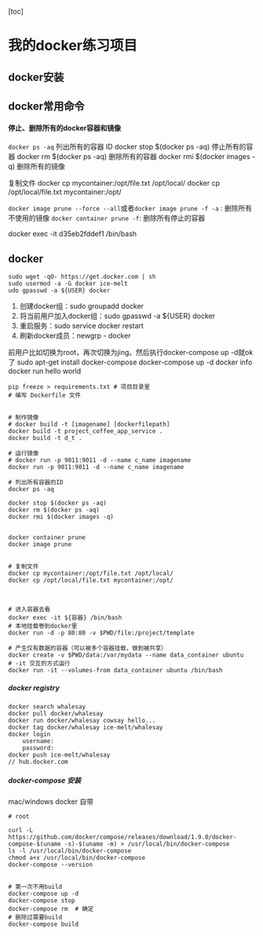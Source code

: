 [toc]
# 我的docker练习项目

## docker安装

## docker常用命令

#### 停止、删除所有的docker容器和镜像

`docker ps -aq` 	列出所有的容器 ID
docker stop $(docker ps -aq)	停止所有的容器
docker rm $(docker ps -aq)		删除所有的容器
docker rmi $(docker images -q)	删除所有的镜像

复制文件
docker cp mycontainer:/opt/file.txt /opt/local/
docker cp /opt/local/file.txt mycontainer:/opt/


`docker image prune --force --all`或者`docker image prune -f -a` : 删除所有不使用的镜像
`docker container prune -f`: 删除所有停止的容器

docker exec -it d35eb2fddef1 /bin/bash




##  docker
```
sudo wget -qO- https://get.docker.com | sh
sudo usermod -a -G docker ice-melt
udo gpasswd -a ${USER} docker
```


1. 创建docker组：sudo groupadd docker
2. 将当前用户加入docker组：sudo gpasswd -a ${USER} docker
3. 重启服务：sudo service docker restart
4. 刷新docker成员：newgrp - docker


前用户比如切换为root，再次切换为jing。然后执行docker-compose up -d就ok了
sudo apt-get install docker-compose
docker-compose up -d
docker info
docker run hello world


```
pip freeze > requirements.txt # 项目目录里
# 编写 Dockerfile 文件


# 制作镜像 
# docker build -t [imagename] [dockerfilepath] 
docker build -t project_coffee_app_service . 
docker build -t d_t .

# 运行镜像
# docker run -p 9011:9011 -d --name c_name imagename
docker run -p 9011:9011 -d --name c_name imagename

```

```
# 列出所有容器的ID
docker ps -aq

docker stop $(docker ps -aq)
docker rm $(docker ps -aq)
docker rmi $(docker images -q)


docker container prune 
docker image prune


# 复制文件
docker cp mycontainer:/opt/file.txt /opt/local/
docker cp /opt/local/file.txt mycontainer:/opt/



# 进入容器去看
docker exec -it ${容器} /bin/bash
# 本地挂载卷到docker里
docker run -d -p 80:80 -v $PWD/file:/project/template

# 产生仅有数据的容器（可以被多个容器挂载，做到被共享）
docker create -v $PWD/data:/var/mydata --name data_container ubuntu
# -it 交互的方式运行
docker run -it --volumes-from data_container ubuntu /bin/bash

```

##### docker registry

```
docker search whalesay
docker pull docker/whalesay
docker run docker/whalesay cowsay hello...
docker tag docker/whalesay ice-melt/whalesay
docker login
	username:
	password:
docker push ice-melt/whalesay
// hub.docker.com
```

##### docker-compose 安装

mac/windows docker 自带
```
# root 

curl -L https://github.com/docker/compose/releases/download/1.9.0/docker-compose-$(uname -s)-$(uname -m) > /usr/local/bin/docker-compose
ls -l /usr/local/bin/docker-compose 
chmod a+x /usr/local/bin/docker-compose 
docker-compose --version


# 第一次不用build
docker-compose up -d
docker-compose stop
docker-compose rm  # 确定
# 删除过需要build
docker-compose build

```






